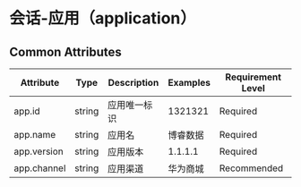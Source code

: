 
# 会话-应用（application）

## Common Attributes

| Attribute | Type | Description | Examples | Requirement Level |
| -- | -- | -- | -- | -- |
| app.id |	string | 应用唯一标识 | 1321321 | Required |
| app.name | string | 应用名 | 博睿数据 | Required |
| app.version |	string | 应用版本 | 1.1.1.1 | Required |
| app.channel | string | 应用渠道 | 华为商城 | Recommended |